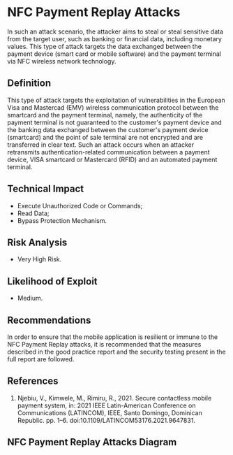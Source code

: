 # NFC Payment Replay Attacks

In such an attack scenario, the attacker aims to steal or steal sensitive data from the target user, such as banking or financial data, including monetary values. This type of attack targets the data exchanged between the payment device (smart card or mobile software) and the payment terminal via NFC wireless network technology.

## Definition

 This type of attack targets the exploitation of vulnerabilities in the European Visa and Mastercad (EMV) wireless communication protocol between the smartcard and the payment terminal, namely, the authenticity of the payment terminal is not guaranteed to the customer's payment device and the banking data exchanged between the customer's payment device (smartcard) and the point of sale terminal are not encrypted and are transferred in clear text. Such an attack occurs when an attacker retransmits authentication-related communication between a payment device, VISA smartcard or Mastercard (RFID) and an automated payment terminal.
 
## Technical Impact

* Execute Unauthorized Code or Commands;
* Read Data;
* Bypass Protection Mechanism.

## Risk Analysis

* Very High Risk.

## Likelihood of Exploit

* Medium.

## Recommendations

In order to ensure that the mobile application is resilient or immune to the NFC Payment Replay attacks, it is recommended that the measures described in the good practice report and the security testing present in the full report are followed.

## References

1. Njebiu, V., Kimwele, M., Rimiru, R., 2021. Secure contactless mobile payment system, in: 2021 IEEE Latin-American Conference on Communications (LATINCOM), IEEE, Santo Domingo, Dominican Republic. pp. 1–6. doi:10.1109/LATINCOM53176.2021.9647831.

## NFC Payment Replay Attacks Diagram

